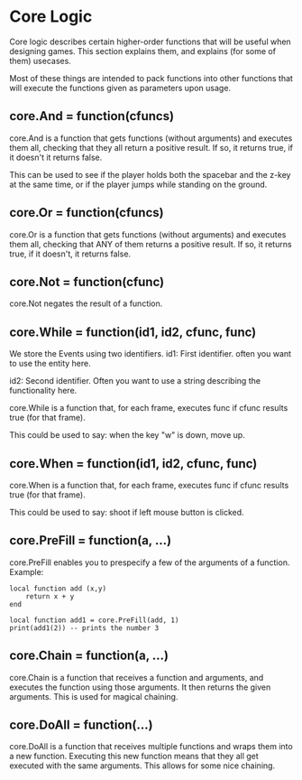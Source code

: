 Core Logic
==========

Core logic describes certain higher-order functions that will be useful when designing games. This section explains them, and explains (for some of them) usecases.

Most of these things are intended to pack functions into other functions that will execute the functions given as parameters upon usage.

core.And = function(cfuncs)
-------------------------
core.And is a function that gets functions (without arguments) and executes them all, checking that they all return a positive result. If so, it returns true, if it doesn't it returns false.

This can be used to see if the player holds both the spacebar and the z-key at the same time, or if the player jumps while standing on the ground.

core.Or = function(cfuncs)
--------------------------
core.Or is a function that gets functions (without arguments) and executes  them all, checking that ANY of them returns a positive result. If so, it returns true, if it doesn't, it returns false.


core.Not = function(cfunc)
--------------------------
core.Not negates the result of a function.

core.While = function(id1, id2, cfunc, func)
--------------------------------------------
We store the Events using two identifiers.
id1: First identifier. often you want to use the entity here.

id2: Second identifier. Often you want to use a string describing the functionality here.

core.While is a function that, for each frame, executes func if cfunc results true (for that frame).

This could be used to say: when the key "w" is down, move up.

core.When = function(id1, id2, cfunc, func)
--------------------------------------------
core.When is a function that, for each frame, executes func if cfunc results true (for that frame).

This could be used to say: shoot if left mouse button is clicked.

core.PreFill = function(a, ...)
-----------------------------
core.PreFill enables you to prespecify a few of the arguments of a function. Example:
```
local function add (x,y)
	return x + y
end

local function add1 = core.PreFill(add, 1)
print(add1(2)) -- prints the number 3
```

core.Chain = function(a, ...)
-----------------------------
core.Chain is a function that receives a function and arguments, and executes the function using those arguments. It then returns the given arguments. This is used for magical chaining.

core.DoAll = function(...)
--------------------------
core.DoAll is a function that receives multiple functions and wraps them into a new function. Executing this new function means that they all get executed with the same arguments. This allows for some nice chaining.